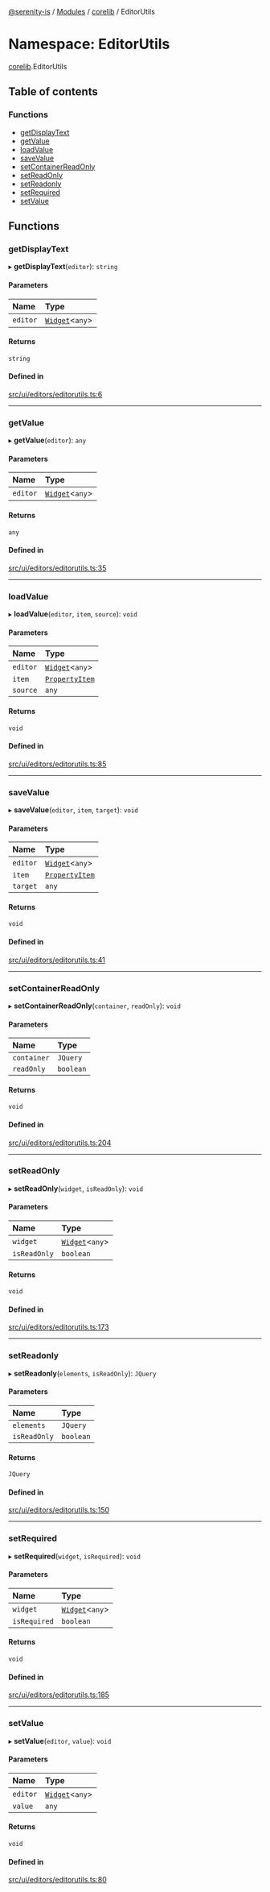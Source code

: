 [@serenity-is](../README.md) / [Modules](../modules.md) / [corelib](corelib.md) / EditorUtils

# Namespace: EditorUtils

[corelib](corelib.md).EditorUtils

## Table of contents

### Functions

- [getDisplayText](corelib.EditorUtils.md#getdisplaytext)
- [getValue](corelib.EditorUtils.md#getvalue)
- [loadValue](corelib.EditorUtils.md#loadvalue)
- [saveValue](corelib.EditorUtils.md#savevalue)
- [setContainerReadOnly](corelib.EditorUtils.md#setcontainerreadonly)
- [setReadOnly](corelib.EditorUtils.md#setreadonly)
- [setReadonly](corelib.EditorUtils.md#setreadonly-1)
- [setRequired](corelib.EditorUtils.md#setrequired)
- [setValue](corelib.EditorUtils.md#setvalue)

## Functions

### getDisplayText

▸ **getDisplayText**(`editor`): `string`

#### Parameters

| Name | Type |
| :------ | :------ |
| `editor` | [`Widget`](../classes/corelib.Widget.md)<`any`\> |

#### Returns

`string`

#### Defined in

[src/ui/editors/editorutils.ts:6](https://github.com/serenity-is/serenity/blob/master/packages/corelib/src/ui/editors/editorutils.ts#line&#x3D;6)

___

### getValue

▸ **getValue**(`editor`): `any`

#### Parameters

| Name | Type |
| :------ | :------ |
| `editor` | [`Widget`](../classes/corelib.Widget.md)<`any`\> |

#### Returns

`any`

#### Defined in

[src/ui/editors/editorutils.ts:35](https://github.com/serenity-is/serenity/blob/master/packages/corelib/src/ui/editors/editorutils.ts#line&#x3D;35)

___

### loadValue

▸ **loadValue**(`editor`, `item`, `source`): `void`

#### Parameters

| Name | Type |
| :------ | :------ |
| `editor` | [`Widget`](../classes/corelib.Widget.md)<`any`\> |
| `item` | [`PropertyItem`](../interfaces/corelib_q.PropertyItem.md) |
| `source` | `any` |

#### Returns

`void`

#### Defined in

[src/ui/editors/editorutils.ts:85](https://github.com/serenity-is/serenity/blob/master/packages/corelib/src/ui/editors/editorutils.ts#line&#x3D;85)

___

### saveValue

▸ **saveValue**(`editor`, `item`, `target`): `void`

#### Parameters

| Name | Type |
| :------ | :------ |
| `editor` | [`Widget`](../classes/corelib.Widget.md)<`any`\> |
| `item` | [`PropertyItem`](../interfaces/corelib_q.PropertyItem.md) |
| `target` | `any` |

#### Returns

`void`

#### Defined in

[src/ui/editors/editorutils.ts:41](https://github.com/serenity-is/serenity/blob/master/packages/corelib/src/ui/editors/editorutils.ts#line&#x3D;41)

___

### setContainerReadOnly

▸ **setContainerReadOnly**(`container`, `readOnly`): `void`

#### Parameters

| Name | Type |
| :------ | :------ |
| `container` | `JQuery` |
| `readOnly` | `boolean` |

#### Returns

`void`

#### Defined in

[src/ui/editors/editorutils.ts:204](https://github.com/serenity-is/serenity/blob/master/packages/corelib/src/ui/editors/editorutils.ts#line&#x3D;204)

___

### setReadOnly

▸ **setReadOnly**(`widget`, `isReadOnly`): `void`

#### Parameters

| Name | Type |
| :------ | :------ |
| `widget` | [`Widget`](../classes/corelib.Widget.md)<`any`\> |
| `isReadOnly` | `boolean` |

#### Returns

`void`

#### Defined in

[src/ui/editors/editorutils.ts:173](https://github.com/serenity-is/serenity/blob/master/packages/corelib/src/ui/editors/editorutils.ts#line&#x3D;173)

___

### setReadonly

▸ **setReadonly**(`elements`, `isReadOnly`): `JQuery`

#### Parameters

| Name | Type |
| :------ | :------ |
| `elements` | `JQuery` |
| `isReadOnly` | `boolean` |

#### Returns

`JQuery`

#### Defined in

[src/ui/editors/editorutils.ts:150](https://github.com/serenity-is/serenity/blob/master/packages/corelib/src/ui/editors/editorutils.ts#line&#x3D;150)

___

### setRequired

▸ **setRequired**(`widget`, `isRequired`): `void`

#### Parameters

| Name | Type |
| :------ | :------ |
| `widget` | [`Widget`](../classes/corelib.Widget.md)<`any`\> |
| `isRequired` | `boolean` |

#### Returns

`void`

#### Defined in

[src/ui/editors/editorutils.ts:185](https://github.com/serenity-is/serenity/blob/master/packages/corelib/src/ui/editors/editorutils.ts#line&#x3D;185)

___

### setValue

▸ **setValue**(`editor`, `value`): `void`

#### Parameters

| Name | Type |
| :------ | :------ |
| `editor` | [`Widget`](../classes/corelib.Widget.md)<`any`\> |
| `value` | `any` |

#### Returns

`void`

#### Defined in

[src/ui/editors/editorutils.ts:80](https://github.com/serenity-is/serenity/blob/master/packages/corelib/src/ui/editors/editorutils.ts#line&#x3D;80)
